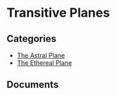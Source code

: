 # Transitive Planes


## Categories
- [The Astral Plane](./The%20Astral%20Plane/README.md)
- [The Ethereal Plane](./The%20Ethereal%20Plane/README.md)

## Documents
